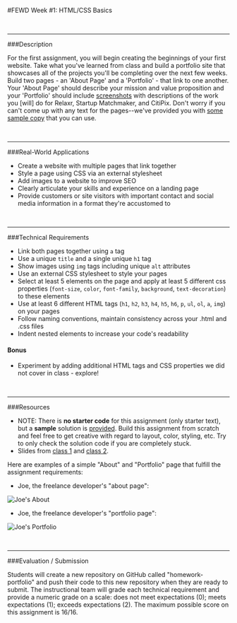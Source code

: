 

#FEWD Week #1: HTML/CSS Basics

<br>

------

###Description

For the first assignment, you will begin creating the beginnings of your first website. Take what you've learned from class and build a portfolio site that showcases all of the projects you'll be completing over the next few weeks. Build two pages - an 'About Page' and a 'Portfolio' - that link to one another. Your 'About Page' should describe your mission and value proposition and your 'Portfolio' should include [screenshots](starter_code/images) with descriptions of the work you [will] do for Relaxr, Startup Matchmaker, and CitiPix. Don't worry if you can't come up with any text for the pages--we've provided you with [some sample copy](starter_code/sample_copy.txt) that you can use.

<br>

------

###Real-World Applications

- Create a website with multiple pages that link together
- Style a page using CSS via an external stylesheet
- Add images to a website to improve SEO
- Clearly articulate your skills and experience on a landing page
- Provide customers or site visitors with important contact and social media information in a format they're accustomed to



<br>

------

###Technical Requirements

- Link both pages together using `a` tag
- Use a unique `title` and a single unique `h1` tag
- Show images using `img` tags including unique `alt` attributes
- Use an external CSS stylesheet to style your pages
- Select at least 5 elements on the page and apply at least 5 different css properties (`font-size`, `color`, `font-family`, `background`, `text-decoration`) to these elements
- Use at least 6 different HTML tags (`h1`, `h2`, `h3`, `h4`, `h5`, `h6`, `p`, `ul`, `ol`, `a`, `img`) on your pages
- Follow naming conventions, maintain consistency across your .html and .css files
- Indent nested elements to increase your code's readability

#### Bonus

- Experiment by adding additional HTML tags and CSS properties we did not cover in class - explore!

<br>

------

###Resources

- NOTE: There is **no starter code** for this assignment (only starter text), but a **sample** solution is [provided](solution).  Build this assignment from scratch and feel free to get creative with regard to layout, color, styling, etc. Try to only check the solution code if you are completely stuck.
- Slides from [class 1](https://stooderrr.github.io/ga-fewd/week-1/lesson-1/) and [class 2](https://stooderrr.github.io/ga-fewd/week-1/lesson-2/).

Here are examples of a simple "About" and "Portfolio" page that fulfill the assignment requirements:

- Joe, the freelance developer's "about page":

![Joe's About](design_files/about_me_deliverable.png)

- Joe, the freelance developer's "portfolio page":

![Joe's Portfolio](design_files/portfolio_deliverable.png)

<br>

------

###Evaluation / Submission

Students will create a new repository on GitHub called "homework-portfolio" and push their code to this new repository when they are ready to submit. The instructional team will grade each technical requirement and provide a numeric grade on a scale: does not meet expectations (0); meets expectations (1); exceeds expectations (2).  The maximum possible score on this assignment is 16/16. 

<!--stackedit_data:
eyJoaXN0b3J5IjpbMTUzNzA3NzI5OV19
-->
